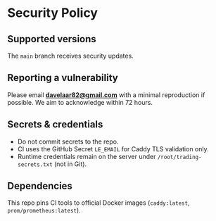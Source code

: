 # Security Policy

## Supported versions
The `main` branch receives security updates.

## Reporting a vulnerability
Please email **davelaar82@gmail.com** with a minimal reproduction if possible.
We aim to acknowledge within 72 hours.

## Secrets & credentials
- Do not commit secrets to the repo.
- CI uses the GitHub Secret `LE_EMAIL` for Caddy TLS validation only.
- Runtime credentials remain on the server under `/root/trading-secrets.txt` (not in Git).

## Dependencies
This repo pins CI tools to official Docker images (`caddy:latest`, `prom/prometheus:latest`).
